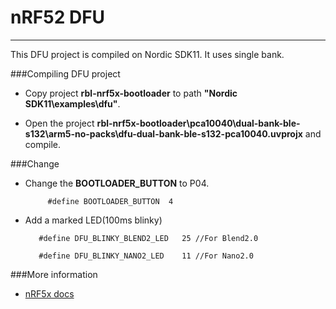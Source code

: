 # nRF52 DFU
-----------------------------------------

This DFU project is compiled on Nordic SDK11. It uses single bank.

###Compiling DFU project

 * Copy project **rbl-nrf5x-bootloader** to path **"Nordic SDK11\examples\dfu\"**.

 * Open the project **rbl-nrf5x-bootloader\pca10040\dual-bank-ble-s132\arm5-no-packs\dfu-dual-bank-ble-s132-pca10040.uvprojx** and compile.

###Change

 * Change the **BOOTLOADER_BUTTON** to P04.

    ```
         #define BOOTLOADER_BUTTON  4
    ```

 * Add a marked LED(100ms blinky)
    
    ```
       #define DFU_BLINKY_BLEND2_LED   25 //For Blend2.0
    ```

    ```
       #define DFU_BLINKY_NANO2_LED    11 //For Nano2.0
    ```

###More information

 * [nRF5x docs](https://github.com/redbear/nRF52-Beta/tree/master/docs "Docs")

